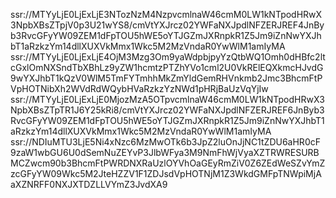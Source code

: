 ssr://MTYyLjE0LjExLjE3NTozNzM4NzpvcmlnaW46cmM0LW1kNTpodHRwX3NpbXBsZTpjV0p3U21wYS8/cmVtYXJrcz02YWFaNXJpdlNFZERJREF4JnByb3RvcGFyYW09ZEM1dFpTOU5hWE5oYTJGZmJXRnpkR1Z5Jm9iZnNwYXJhbT1aRzkzYm14dllXUXVkMmx1Wkc5M2MzVndaR0YwWlM1amIyMA 
ssr://MTYyLjE0LjExLjE4OjM3Mzg3Om9yaWdpbjpyYzQtbWQ1Omh0dHBfc2ltcGxlOmNXSndTbXBhLz9yZW1hcmtzPTZhYVo1cml2U0VkRElEQXkmcHJvdG9wYXJhbT1kQzV0WlM5TmFYTmhhMkZmYldGemRHVnkmb2Jmc3BhcmFtPVpHOTNibXh2WVdRdWQybHVaRzkzYzNWd1pHRjBaUzVqYjIw 
ssr://MTYyLjE0LjExLjE0MjozMzA5OTpvcmlnaW46cmM0LW1kNTpodHRwX3NpbXBsZTpTR1J6Y25kRi8/cmVtYXJrcz02YWFaNXJpdlNFZERJREF6JnByb3RvcGFyYW09ZEM1dFpTOU5hWE5oYTJGZmJXRnpkR1Z5Jm9iZnNwYXJhbT1aRzkzYm14dllXUXVkMmx1Wkc5M2MzVndaR0YwWlM1amIyMA 
ssr://NDIuMTU3LjE5Ni4xNzc6MzMwOTk6b3JpZ2luOnJjNC1tZDU6aHR0cF9zaW1wbGU6U0dSemNuZEYvP3JlbWFya3M9NmFhWjVyaXZTRWRESURBMCZwcm90b3BhcmFtPWRDNXRaUzlOYVhOaGEyRmZiV0Z6ZEdWeSZvYmZzcGFyYW09Wkc5M2JteHZZV1F1ZDJsdVpHOTNjM1Z3WkdGMFpTNWpiMjAaXZNRFF0NXJXTDZLLVYmZ3JvdXA9 
